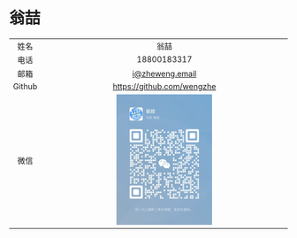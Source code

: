 # 翁喆

|        |      |
| :----: | :--: |
|  姓名  | 翁喆 |
|  电话  | 18800183317 |
|  邮箱  | i@zheweng.email |
| Github | https://github.com/wengzhe |
|  微信  | <img src=微信.jpg width=40% /> |
